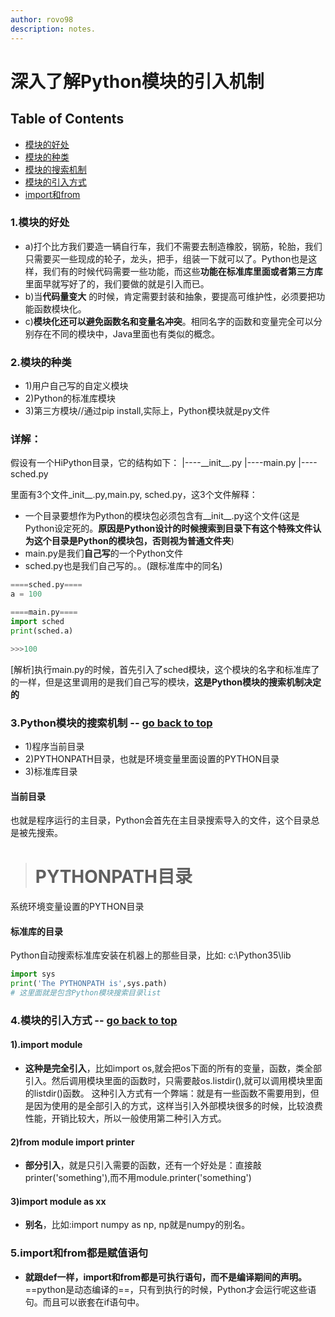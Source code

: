 ```yaml
---
author: rovo98
description: notes.
---
```


# 深入了解Python模块的引入机制

## Table of Contents

- [模块的好处]()
- [模块的种类]()
- [模块的搜索机制]()
- [模块的引入方式]()
- [import和from]()

### 1.模块的好处

- a)打个比方我们要造一辆自行车，我们不需要去制造橡胶，钢筋，轮胎，我们只需要买一些现成的轮子，龙头，把手，组装一下就可以了。Python也是这样，我们有的时候代码需要一些功能，而这些**功能在标准库里面或者第三方库**里面早就写好了的，我们要做的就是引入而已。
- b)当**代码量变大** 的时候，肯定需要封装和抽象，要提高可维护性，必须要把功能函数模块化。
- c)**模块化还可以避免函数名和变量名冲突**。相同名字的函数和变量完全可以分别存在不同的模块中，Java里面也有类似的概念。

### 2.模块的种类

- 1)用户自己写的自定义模块
- 2)Python的标准库模块
- 3)第三方模块//通过pip install,实际上，Python模块就是py文件
  
### 详解：

假设有一个HiPython目录，它的结构如下：
|----\_\_init\_\_.py
|----main.py
|----sched.py

里面有3个文件\_init\_\_.py,main.py, sched.py，这3个文件解释：
- 一个目录要想作为Python的模块包必须包含有\_\_init\_\_.py这个文件(这是Python设定死的。**原因是Python设计的时候搜索到目录下有这个特殊文件认为这个目录是Python的模块包，否则视为普通文件夹**)
- main.py是我们**自己写**的一个Python文件
- sched.py也是我们自己写的。。(跟标准库中的同名)

```python
====sched.py====
a = 100

====main.py====
import sched
print(sched.a)

>>>100
```

[解析]执行main.py的时候，首先引入了sched模块，这个模块的名字和标准库了的一样，但是这里调用的是我们自己写的模块，**这是Python模块的搜索机制决定的**

### 3.Python模块的搜索机制 -- [go back to top]()

- 1)程序当前目录
- 2)PYTHONPATH目录，也就是环境变量里面设置的PYTHON目录
- 3)标准库目录

#### 当前目录

也就是程序运行的主目录，Python会首先在主目录搜索导入的文件，这个目录总是被先搜索。

####
># PYTHONPATH目录
系统环境变量设置的PYTHON目录

#### 标准库的目录

Python自动搜索标准库安装在机器上的那些目录，比如: c:\Python35\lib

```python
import sys
print('The PYTHONPATH is',sys.path)
# 这里面就是包含Python模块搜索目录list
```

### 4.模块的引入方式 -- [go back to top]()

#### 1).import module

- **这种是完全引入**，比如import os,就会把os下面的所有的变量，函数，类全部引入。然后调用模块里面的函数时，只需要敲os.listdir(),就可以调用模块里面的listdir()函数。	这种引入方式有一个弊端：就是有一些函数不需要用到，但是因为使用的是全部引入的方式，这样当引入外部模块很多的时候，比较浪费性能，开销比较大，所以一般使用第二种引入方式。

#### 2)from module import printer

- **部分引入**，就是只引入需要的函数，还有一个好处是：直接敲printer('something'),而不用module.printer('something')

#### 3)import module as xx

- **别名**，比如:import numpy as np, np就是numpy的别名。

### 5.import和from都是赋值语句
- **就跟def一样，import和from都是可执行语句，而不是编译期间的声明。**
  ==python是动态编译的==，只有到执行的时候，Python才会运行呢这些语句。而且可以嵌套在if语句中。
